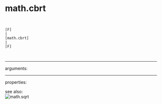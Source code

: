 # math.cbrt

```


[F]
|
[math.cbrt]
|
[F]

            
```
---
arguments:


---
properties:


see also:<br>
![math.sqrt]("img/object_math.sqrt.png")

